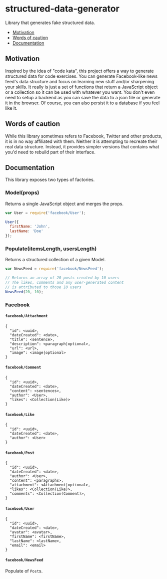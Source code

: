 # structured-data-generator

Library that generates fake structured data.

* [Motivation](#motivation)
* [Words of caution](#words-of-caution)
* [Documentation](#documentation)

## Motivation

Inspired by the idea of "code kata", this project offers a way to generate structured data for code exercises.
You can generate Facebook-like news feed's data structure and focus on learning new stuff and/or sharpening your skills.
It really is just a set of functions that return a JavaScript object or a collection so it can be used with whatever you want.
You don't even need to setup a backend as you can save the data to a json file or generate it in the browser.
Of course, you can also persist it to a database if you feel like it.

## Words of caution

While this library sometimes refers to Facebook, Twitter and other products, it is in no way affiliated with them.
Neither it is attempting to recreate their real data structure.
Instead, it provides simpler versions that contains what you'd need to rebuild part of their interface.

## Documentation

This library exposes two types of factories.

### Model(props)

Returns a single JavaScript object and merges the props.

```javascript
var User = require('facebook/User');

User({
  firstName: 'John',
  lastName: 'Doe'
});
```

### Populate(itemsLength, usersLength)

Returns a structured collection of a given Model.

```javascript
var NewsFeed = require('facebook/NewsFeed');

// Returns an array of 20 posts created by 10 users
// The likes, comments and any user-generated content
// is attributed to those 10 users
NewsFeed(20, 10);
```

### Facebook

#### `facebook/Attachment`

```
{
  "id": <uuid>,
  "dateCreated": <date>,
  "title": <sentence>,
  "description": <paragraph|optional>,
  "url": <url>,
  "image": <image|optional>
}
```

#### `facebook/Comment`

```
{
  "id": <uuid>,
  "dateCreated": <date>,
  "content": <sentences>,
  "author": <User>,
  "likes": <Collection(Like)>
}
```

#### `facebook/Like`

```
{
  "id": <uuid>,
  "dateCreated": <date>,
  "author": <User>
}
```

#### `facebook/Post`

```
{
  "id": <uuid>,
  "dateCreated": <date>,
  "author": <User>,
  "content": <paragraphs>,
  "attachment": <Attachment|optional>,
  "likes": <Collection(Like)>,
  "comments": <Collection(Comment)>,
}
```

#### `facebook/User`

```
{
  "id": <uuid>,
  "dateCreated": <date>,
  "avatar": <avatar>,
  "firstName": <firstName>,
  "lastName": <lastName>,
  "email": <email>
}
```

#### `facebook/NewsFeed`

Populate of `Post`s.

